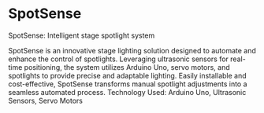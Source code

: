 # SpotSense
SpotSense: Intelligent stage spotlight system

SpotSense is an innovative stage lighting solution designed to automate and enhance the control of spotlights. Leveraging ultrasonic sensors for real-time positioning, the system utilizes Arduino Uno, servo motors, and spotlights to provide precise and adaptable lighting. Easily installable and cost-effective, SpotSense transforms manual spotlight adjustments into a seamless automated process.
Technology Used: Arduino Uno, Ultrasonic Sensors, Servo Motors
